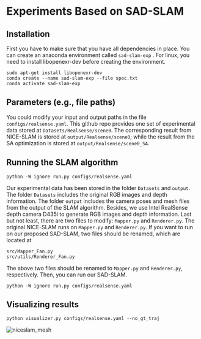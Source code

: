 # Experiments Based on SAD-SLAM

## Installation
First you have to make sure that you have all dependencies in place. 
You can create an anaconda environment called ```sad-slam-exp```  . 
For linux, you need to install libopenexr-dev before creating the environment.
```  
sudo apt-get install libopenexr-dev
conda create --name sad-slam-exp --file spec.txt
conda activate sad-slam-exp
```
## Parameters (e.g., file paths)
You could modify your input and output paths in the file ```configs/realsense.yaml```. 
This github repo provides one set of experimental data stored at 
```Datasets/Realsense/scene0```. 
The corresponding result from NICE-SLAM is stored at ```output/Realsense/scene0```; 
while the result from the SA optimization is stored at ```output/Realsense/scene0_SA```. 

## Running the SLAM algorithm
```  
python -W ignore run.py configs/realsense.yaml
```
Our experimental data has been stored in the folder ```Datasets``` and ```output```. 
The folder ```Datasets``` includes the original RGB images and depth information. 
The folder ```output``` includes the camera poses and mesh files from the output of the SLAM algorithm. 
Besides, we use Intel RealSense depth camera D435i to generate RGB images and depth information. 
Last but not least, there are two files to modify: ```Mapper.py``` and ```Renderer.py```. 
The original NICE-SLAM runs on ```Mapper.py``` and ```Renderer.py```. 
If you want to run on our proposed SAD-SLAM, 
two files should be renamed, which are located at
``` 
src/Mapper_Fan.py
src/utils/Renderer_Fan.py
``` 
The above two files should be renamed to ```Mapper.py``` and ```Renderer.py```, respectively. 
Then, you can run our SAD-SLAM. 
```  
python -W ignore run.py configs/realsense.yaml
```

## Visualizing results
```  
python visualizer.py configs/realsense.yaml --no_gt_traj
```

![niceslam_mesh](output/Realsense/scene0/chair_niceslam.gif)
